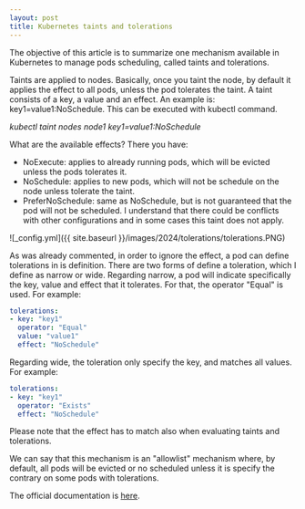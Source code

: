 ```yaml
---
layout: post
title: Kubernetes taints and tolerations
---
```

The objective of this article is to summarize one mechanism available in Kubernetes to manage pods scheduling, called taints and tolerations.

Taints are applied to nodes. Basically, once you taint the node, by default it applies the effect to all pods, unless the pod tolerates the taint.
A taint consists of a key, a value and an effect. An example is: key1=value1:NoSchedule. This can be executed with kubectl command.

*kubectl taint nodes node1 key1=value1:NoSchedule*


What are the available effects? There you have:
- NoExecute: applies to already running pods, which will be evicted unless the pods tolerates it.
- NoSchedule: applies to new pods, which will not be schedule on the node unless tolerate the taint.
- PreferNoSchedule: same as NoSchedule, but is not guaranteed that the pod will not be scheduled. I understand that there could be conflicts with other configurations and in some cases this taint does not apply.

![_config.yml]({{ site.baseurl }}/images/2024/tolerations/tolerations.PNG)

As was already commented, in order to ignore the effect, a pod can define tolerations in is definition. There are two forms of define a toleration, which I define as narrow or wide.
Regarding narrow, a pod will indicate specifically the key, value and effect that it tolerates. For that, the operator "Equal" is used. For example:

```yaml
tolerations:
- key: "key1"
  operator: "Equal"
  value: "value1"
  effect: "NoSchedule"
```
Regarding wide, the toleration only specify the key, and matches all values. For example:
```yaml
tolerations:
- key: "key1"
  operator: "Exists"
  effect: "NoSchedule"
```
Please note that the effect has to match also when evaluating taints and tolerations.

We can say that this mechanism is an "allowlist" mechanism where, by default, all pods will be evicted or no scheduled unless it is specify the contrary on some pods with tolerations.

The official documentation is [here](https://kubernetes.io/docs/concepts/scheduling-eviction/taint-and-toleration/).
